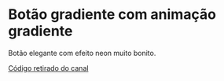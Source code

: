 # Botão gradiente com animação gradiente

Botão elegante com efeito neon muito bonito. 

[Código retirado do canal](https://www.youtube.com/watch?v=pdH5X2mXzPk)
